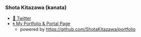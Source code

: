 ### Shota Kitazawa (kanata)

* [🐔 Twitter](https://twitter.com/kanatakita)
* [🌀 My Portfolio & Portal Page](https://www.kanatakita.com/)
    * powered by https://github.com/ShotaKitazawa/portfolio
